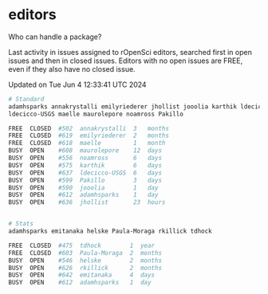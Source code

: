 # editors

Who can handle a package?

Last activity in issues assigned to rOpenSci editors, searched first in open
issues and then in closed issues. Editors with no open issues are FREE, even if
they also have no closed issue.


Updated on Tue Jun 4 12:33:41 UTC 2024

```bash
# Standard
adamhsparks annakrystalli emilyriederer jhollist jooolia karthik ldecicco
ldecicco-USGS maelle maurolepore noamross Pakillo

FREE  CLOSED  #502  annakrystalli  3   months
FREE  CLOSED  #619  emilyriederer  2   months
FREE  CLOSED  #618  maelle         1   month
BUSY  OPEN    #608  maurolepore    12  days
BUSY  OPEN    #556  noamross       6   days
BUSY  OPEN    #575  karthik        6   days
BUSY  OPEN    #637  ldecicco-USGS  6   days
BUSY  OPEN    #599  Pakillo        3   days
BUSY  OPEN    #590  jooolia        1   day
BUSY  OPEN    #612  adamhsparks    1   day
BUSY  OPEN    #636  jhollist       23  hours


# Stats
adamhsparks emitanaka helske Paula-Moraga rkillick tdhock

FREE  CLOSED  #475  tdhock        1  year
FREE  CLOSED  #603  Paula-Moraga  2  months
BUSY  OPEN    #546  helske        2  months
BUSY  OPEN    #626  rkillick      2  months
BUSY  OPEN    #642  emitanaka     4  days
BUSY  OPEN    #612  adamhsparks   1  day
```
